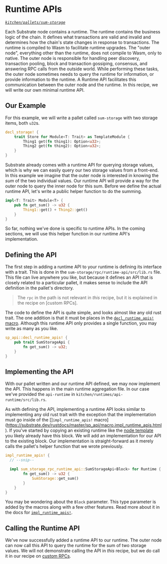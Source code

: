 # Runtime APIs
*[`kitchen/pallets/sum-storage`](https://github.com/substrate-developer-hub/recipes/tree/master/kitchen/pallets/sum-storage)*

Each Substrate node contains a runtime. The runtime contains the business logic of the chain. It defines what transactions are valid and invalid and determines how the chain's state changes in response to transactions. The runtime is compiled to Wasm to facilitate runtime upgrades. The "outer node", everything other than the runtime, does not compile to Wasm, only to native. The outer node is responsible for handling peer discovery, transaction pooling, block and transaction gossiping, consensus, and answering RPC calls from the outside world. While performing these tasks, the outer node sometimes needs to query the runtime for information, or provide information to the runtime. A Runtime API facilitates this communication between the outer node and the runtime. In this recipe, we will write our own minimal runtime API.

## Our Example
For this example, we will write a pallet called `sum-storage` with two storage items, both `u32`s.

```rust
decl_storage! {
	trait Store for Module<T: Trait> as TemplateModule {
		Thing1 get(fn thing1): Option<u32>;
		Thing2 get(fn thing2): Option<u32>;
	}
}
```

Substrate already comes with a runtime API for querying storage values, which is why we can easily query our two storage values from a front-end. In this example we imagine that the outer node is interested in knowing the _sum_ of the two individual values. Our runtime API will provide a way for the outer node to query the inner node for this sum. Before we define the actual runtime API, let's write a public helper function to do the summing.

```rust
impl<T: Trait> Module<T> {
	pub fn get_sum() -> u32 {
		Thing1::get() + Thing2::get()
	}
}
```

So far, nothing we've done is specific to runtime APIs. In the coming sections, we will use this helper function in our runtime API's implementation.

## Defining the API
The first step in adding a runtime API to your runtime is defining its interface with a trait. This is done in the `sum-storage/rpc/runtime-api/src/lib.rs` file. This file can live anywhere you like, but because it defines an API that is closely related to a particular pallet, it makes sense to include the API definition in the pallet's directory.

> The `rpc` in the path is not relevant in _this_ recipe, but it is explained in the recipe on [custom RPCs].

The code to define the API is quite simple, and looks almost like any old rust trait. The one addition is that it must be places in the [`decl_runtime_apis!` macro](https://substrate.dev/rustdocs/master/sp_api/macro.decl_runtime_apis.html). Although this runtime API only provides a single function, you may write as many as you like.

```rust
sp_api::decl_runtime_apis! {
	pub trait SumStorageApi {
		fn get_sum() -> u32;
	}
}
```

## Implementing the API
With our pallet written and our runtime API defined, we may now implement the API. This happens in the main runtime aggregation file. In our case we've provided the `api-runtime` in `kitchen/runtimes/api-runtime/src/lib.rs`.

As with defining the API, implementing a runtime API looks similar to implementing any old rust trait with the exception that the implementation must go inside of the []`impl_runtime_apis!` macro](https://substrate.dev/rustdocs/master/sp_api/macro.impl_runtime_apis.html). If you've started by copying an existing runtime like the [node template](https://github.com/substrate-developer-hub/substrate-node-template/) you likely already have this block. We will add an implementation for our API to the existing block. Our implementation is straight-forward as it merely calls the pallet's helper function that we wrote previously.

```rust
impl_runtime_apis! {
  // --snip--

  impl sum_storage_rpc_runtime_api::SumStorageApi<Block> for Runtime {
		fn get_sum() -> u32 {
			SumStorage::get_sum()
		}
	}
}
```

You may be wondering about the `Block` parameter. This type parameter is added by the macros along with a few other features. Read more about it in the docs for [`impl_runtime_apis!`](https://substrate.dev/rustdocs/master/sp_api/macro.impl_runtime_apis.html).

## Calling the Runtime API
We've now successfully added a runtime API to our runtime. The outer node can now call this API to query the runtime for the sum of two storage values. We will not demonstrate calling the API in _this_ recipe, but we do call it in our recipe on [custom RPCs](./custom-rpc.md).
